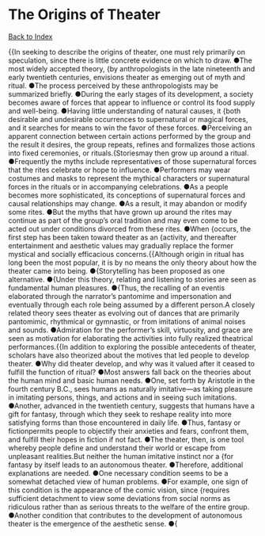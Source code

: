 # The Origins of Theater
[Back to Index](https://github.com/windows10010/tpoExtractor/blog/master/README.md)

{{In seeking to describe the origins of theater, one must rely primarily on speculation, since there is little concrete evidence on which to draw. ●The most widely accepted theory, {by anthropologists in the late nineteenth and early twentieth centuries, envisions theater as emerging out of myth and ritual. ●The process perceived by these anthropologists may be summarized briefly. ●During the early stages of its development, a society becomes aware of forces that appear to influence or control its food supply and well-being. ●Having little understanding of natural causes, it {both desirable and undesirable occurrences to supernatural or magical forces, and it searches for means to win the favor of these forces. ●Perceiving an apparent connection between certain actions performed by the group and the result it desires, the group repeats, refines and formalizes those actions into fixed ceremonies, or rituals.{Storiesmay then grow up around a ritual. ●Frequently the myths include representatives of those supernatural forces that the rites celebrate or hope to influence. ●Performers may wear costumes and masks to represent the mythical characters or supernatural forces in the rituals or in accompanying celebrations. ●As a people becomes more sophisticated, its conceptions of supernatural forces and causal relationships may change. ●As a result, it may abandon or modify some rites. ●But the myths that have grown up around the rites may continue as part of the group’s oral tradition and may even come to be acted out under conditions divorced from these rites. ●When {occurs, the first step has been taken toward theater as an {activity, and thereafter entertainment and aesthetic values may gradually replace the former mystical and socially efficacious concerns.{{Although origin in ritual has long been the most popular, it is by no means the only theory about how the theater came into being. 
 ●{Storytelling has been proposed as one alternative. ●{Under this theory, relating and listening to stories are seen as fundamental human pleasures. ●{Thus, the recalling of an eventis elaborated through the narrator’s pantomime and impersonation and eventually through each role being assumed by a different person.A closely related theory sees theater as evolving out of dances that are primarily pantomimic, rhythmical or gymnastic, or from imitations of animal noises and sounds. ●Admiration for the performer’s skill, virtuosity, and grace are seen as motivation for elaborating the activities into fully realized theatrical performances.{{In addition to exploring the possible antecedents of theater, scholars have also theorized about the motives that led people to develop theater. ●Why did theater develop, and why was it valued after it ceased to fulfill the function of ritual? ●Most answers fall back on the theories about the human mind and basic human needs. ●One, set forth by Aristotle in the fourth century B.C., sees humans as naturally imitative—as taking pleasure in imitating persons, things, and actions and in seeing such imitations. ●Another, advanced in the twentieth century, suggests that humans have a gift for fantasy, through which they seek to reshape reality into more satisfying forms than those encountered in daily life. ●Thus, fantasy or fictionpermits people to objectify their anxieties and fears, confront them, and fulfill their hopes in fiction if not fact. ●The theater, then, is one tool whereby people define and understand their world or escape from unpleasant realities.But neither the human imitative instinct nor a {for fantasy by itself leads to an autonomous theater. ●Therefore, additional explanations are needed. ●One necessary condition seems to be a somewhat detached view of human problems. ●For example, one sign of this condition is the appearance of the comic vision, since {requires sufficient detachment to view some deviations from social norms as ridiculous rather than as serious threats to the welfare of the entire group. ●Another condition that contributes to the development of autonomous theater is the emergence of the aesthetic sense. ●{